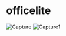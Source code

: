 # officelite
![Capture](https://user-images.githubusercontent.com/102373879/160149714-f12eec15-3dba-4f92-91d7-bbb78668fde6.PNG)
![Capture1](https://user-images.githubusercontent.com/102373879/160149718-fb496a6f-a167-4854-9b05-c15ab85771f8.PNG)
